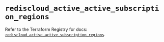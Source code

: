 # `rediscloud_active_active_subscription_regions`

Refer to the Terraform Registry for docs: [`rediscloud_active_active_subscription_regions`](https://registry.terraform.io/providers/redislabs/rediscloud/2.7.0/docs/resources/active_active_subscription_regions).
